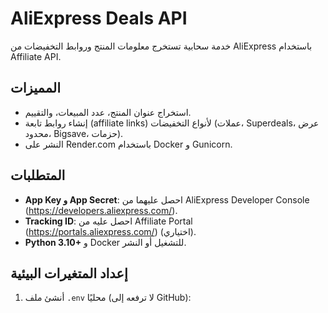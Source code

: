 # AliExpress Deals API
خدمة سحابية تستخرج معلومات المنتج وروابط التخفيضات من AliExpress باستخدام Affiliate API.

## المميزات
- استخراج عنوان المنتج، عدد المبيعات، والتقييم.
- إنشاء روابط تابعة (affiliate links) لأنواع التخفيضات (عملات، Superdeals، عرض محدود، Bigsave، حزمات).
- النشر على Render.com باستخدام Docker و Gunicorn.

## المتطلبات
- **App Key و App Secret**: احصل عليهما من AliExpress Developer Console (https://developers.aliexpress.com/).
- **Tracking ID**: احصل عليه من Affiliate Portal (https://portals.aliexpress.com/) (اختياري).
- **Python 3.10+** و Docker للتشغيل أو النشر.

## إعداد المتغيرات البيئية
1. أنشئ ملف `.env` محليًا (لا ترفعه إلى GitHub):

